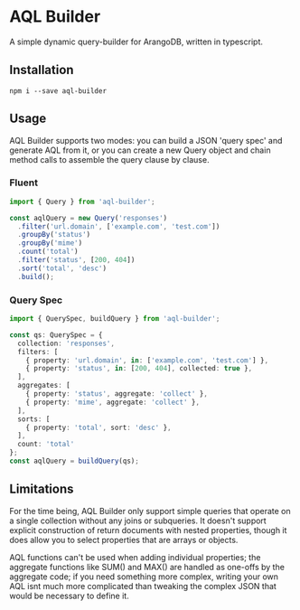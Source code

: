 # AQL Builder

A simple dynamic query-builder for ArangoDB, written in typescript.

## Installation

`npm i --save aql-builder`

## Usage

AQL Builder supports two modes: you can build a JSON 'query spec' and generate AQL from it, or you can create a new Query object and chain method calls to assemble the query clause by clause.

### Fluent

```typescript
import { Query } from 'aql-builder';

const aqlQuery = new Query('responses')
  .filter('url.domain', ['example.com', 'test.com'])
  .groupBy('status')
  .groupBy('mime')
  .count('total')
  .filter('status', [200, 404])
  .sort('total', 'desc')
  .build();
```

### Query Spec

```typescript
import { QuerySpec, buildQuery } from 'aql-builder';

const qs: QuerySpec = {
  collection: 'responses',
  filters: [
    { property: 'url.domain', in: ['example.com', 'test.com'] },
    { property: 'status', in: [200, 404], collected: true },
  ],
  aggregates: [
    { property: 'status', aggregate: 'collect' },
    { property: 'mime', aggregate: 'collect' },
  ],
  sorts: [
    { property: 'total', sort: 'desc' },
  ],
  count: 'total'
};
const aqlQuery = buildQuery(qs);
```

## Limitations

For the time being, AQL Builder only support simple queries that operate on a single collection without any joins or subqueries. It doesn't support explicit construction of return documents with nested properties, though it does allow you to select properties that are arrays or objects.

AQL functions can't be used when adding individual properties; the aggregate functions like SUM() and MAX() are handled as one-offs by the aggregate code; if you need something more complex, writing your own AQL isnt much more complicated than tweaking the complex JSON that would be necessary to define it.
